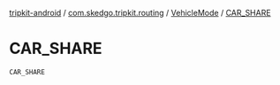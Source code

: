 [tripkit-android](../../index.md) / [com.skedgo.tripkit.routing](../index.md) / [VehicleMode](index.md) / [CAR_SHARE](./-c-a-r_-s-h-a-r-e.md)

# CAR_SHARE

`CAR_SHARE`